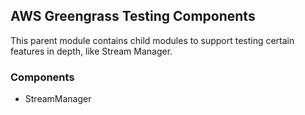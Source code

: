 ## AWS Greengrass Testing Components

This parent module contains child modules to support testing
certain features in depth, like Stream Manager.

### Components

- StreamManager